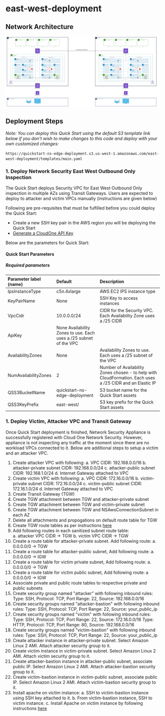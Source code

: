 # east-west-deployment

## Network Architecture

<img src="docs/east-west.png" name="Network Security East West Deployment">

## Deployment Steps

*Note: You can deploy this Quick Start using the default S3 template link below if you don't wish to make changes to this code and deploy with your own customized changes:*

`https://quickstart-ns-edge-deployment.s3.us-west-1.amazonaws.com/east-west-deployment/templates/main.yaml`
### 1. Deploy Network Security East West Outbound Only Inspection
The Quick Start deploys Security VPC for East West Outbound Only inspection in multiple AZs using Transit Gateways. Users are expected to deploy to attacker and victim VPCs manually (instructions are given below)

Following are pre-requisites that must be fulfilled before you could deploy the Quick Start:
- Create a new SSH key pair in the AWS region you will be deploying the Quick Start
- [Generate a CloudOne API Key](https://cloudone.trendmicro.com/docs/network-security/add_cloud_accounts_appliances/#generate-an-api-key)

Below are the parameters for Quick Start:
#### Quick Start Parameters

##### Required parameters
| Parameter label (name) | Default        | Description                                                    |
| :----------------------| :------------- | :------------------------------------------------------------- |
| IpsInstanceType    | c5n.4xlarge  | AWS EC2 IPS instance type |
| KeyPairName | None | SSH Key to access instances |
| VpcCidr    | 10.0.0.0/24 | CIDR for the Security VPC. Each Availability Zone uses a /25 CIDR |
| ApiKey    | None  Availability Zones to use. Each uses a /25 subnet of the VPC |
| AvailabilityZones  | None | Availability Zones to use. Each uses a /25 subnet of the VPC |
| NumAvailabilityZones    | 2 | Number of Availability Zones chosen - to help with CloudFormation. Each uses a /25 CIDR and an Elastic IP |
| QSS3BucketName    | quickstart-ns-edge-deployment | S3 bucket name for the Quick Start assets |
| QSS3KeyPrefix    | east-west/ | S3 key prefix for the Quick Start assets |

### 1. Deploy Victim, Attacker VPC and Transit Gateway

Once Quick Start deployment is finished, Network Security Appliance is successfully registered with Cloud One Network Security. However, appliance is not inspecting any traffic at the moment since there are no workload VPCs connected to it. Below are additional steps to setup a victim and an attacker VPC.

1. Create attacker VPC with following:
   a. VPC CIDR: 192.168.0.0/16
   b. attacker-private subnet CIDR: 192.168.0.0/24
   c. attacker-public subnet CIDR: 192.168.1.0/24
   d. Internet Gateway attached to VPC
2. Create victim VPC with following:
   a. VPC CIDR: 172.16.0.0/16
   b. victim-private subnet CIDR: 172.16.0.0/24
   c. victim-public subnet CIDR: 172.16.1.0/24
   d. Internet Gateway attached to VPC
3. Create Transit Gateway (TGW)
4. Create TGW attachment between TGW and attacker-private subnet
5. Create TGW attachment between TGW and victim-private subnet
6. Create TGW attachment between TGW and NSAwsConnectionSubnet in each AZ
7. Delete all attachments and propogations on default route table for TGW
8. Create TGW route tables as per instructions [here](https://cloudone.trendmicro.com/docs/network-security/GWLB_CFdeploy2/)
9. Add following routes in each sanitized subnet route table:  
   a. attacker VPC CIDR -> TGW
   b. victim VPC CIDR -> TGW
10. Create a route table for attacker-private subnet. Add following route:
    a. 0.0.0.0/0 -> TGW
11. Create a route table for attacker-public subnet, Add following route:
    a. 0.0.0.0/0 -> IGW
12. Create a route table for victim private subnet, Add following route:
    a. 0.0.0.0/0 -> TGW
13. Create a route table for victim public subnet, Add following route:
    a 0.0.0.0/0 -> IGW
14. Associate private and public route tables to respective private and public subnets
15. Create security group named "attacker" with following inbound rules:
    Type: SSH, Protocol: TCP, Port Range: 22, Source: 192.168.0.0/16
16. Create security groups named "attacker-bastion" with following inbound rules:
    Type: SSH, Protocol: TCP, Port Range: 22, Source: your_public_ip
17. Create security groups named "victim" with following inbound rules:
    Type: SSH, Protocol: TCP, Port Range: 22, Source: 172.16.0.0/16
    Type: HTTP, Protocol: TCP, Port Range: 80, Source: 192.168.0.0/16
18. Create security groups named "victim-bastion" with following inbound rules:
    Type: SSH, Protocol: TCP, Port Range: 22, Source: your_public_ip
19. Create attacker instance in attacker-private subnet. Select Amazon Linux 2 AMI. Attach attacker security group to it.
20. Create victim instance in victim-private subnet. Select Amazon Linux 2 AMI.  Attach victim security group to it.
21. Create attacker-bastion instance in attacker-public subnet, associate public IP. Select Amazon Linux 2 AMI. Attach attacker-bastion security group to it.
22. Create victim-bastion instance in victim-public subnet, associate public IP. Select Amazon Linux 2 AMI. Attach victim-bastion security group to it.
23. Install apache on victim instance: 
    a. SSH to victim-bastion instance using SSH key attached to it.
    b. From victim-bastion instance, SSH to victim instance.
    c. Install Apache on victim instance by following instructions [here](https://docs.aws.amazon.com/AmazonRDS/latest/UserGuide/CHAP_Tutorials.WebServerDB.CreateWebServer.html)